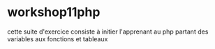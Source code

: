# workshop11php
cette suite d'exercice consiste à initier l'apprenant au php partant des variables aux fonctions et tableaux
